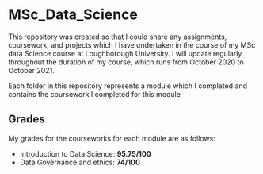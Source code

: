 # MSc_Data_Science
This repository was created so that I could share any assignments, coursework, and projects which I have undertaken in the course of my MSc data Science course at Loughborough University.
I will update regularly throughout the duration of my course, which runs from October 2020 to October 2021.

Each folder in this repository represents a module which I completed and contains the coursework I completed for this module

## Grades

My grades for the courseworks for each module are as follows:
- Introduction to Data Science: **95.75/100**
- Data Governance and ethics: **74/100**
